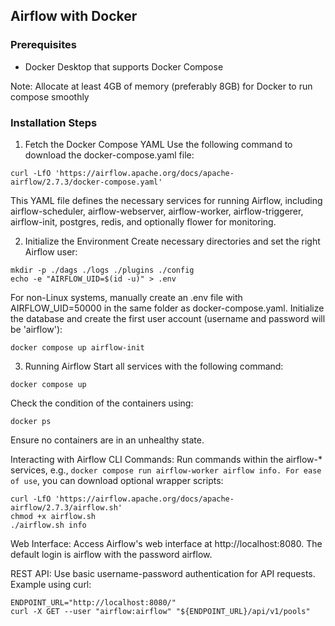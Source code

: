 ## Airflow with Docker 

### Prerequisites
- Docker Desktop that supports Docker Compose

Note: Allocate at least 4GB of memory (preferably 8GB) for Docker to run compose smoothly​

### Installation Steps
1. Fetch the Docker Compose YAML
Use the following command to download the docker-compose.yaml file:

```
curl -LfO 'https://airflow.apache.org/docs/apache-airflow/2.7.3/docker-compose.yaml'
```
This YAML file defines the necessary services for running Airflow, including airflow-scheduler, airflow-webserver, airflow-worker, airflow-triggerer, airflow-init, postgres, redis, and optionally flower for monitoring​​.

2. Initialize the Environment
Create necessary directories and set the right Airflow user:


```
mkdir -p ./dags ./logs ./plugins ./config
echo -e "AIRFLOW_UID=$(id -u)" > .env
```

For non-Linux systems, manually create an .env file with AIRFLOW_UID=50000 in the same folder as docker-compose.yaml​​.
Initialize the database and create the first user account (username and password will be 'airflow'):

```
docker compose up airflow-init
```
3. Running Airflow
Start all services with the following command:
```
docker compose up
```
Check the condition of the containers using:
```
docker ps
```
Ensure no containers are in an unhealthy state​​.

Interacting with Airflow
CLI Commands: Run commands within the airflow-* services, e.g., `docker compose run airflow-worker airflow info. For ease of use`, you can download optional wrapper scripts:

```
curl -LfO 'https://airflow.apache.org/docs/apache-airflow/2.7.3/airflow.sh'
chmod +x airflow.sh
./airflow.sh info
```

Web Interface: Access Airflow's web interface at http://localhost:8080. The default login is airflow with the password airflow.

REST API: Use basic username-password authentication for API requests. Example using curl:

```
ENDPOINT_URL="http://localhost:8080/"
curl -X GET --user "airflow:airflow" "${ENDPOINT_URL}/api/v1/pools"
```